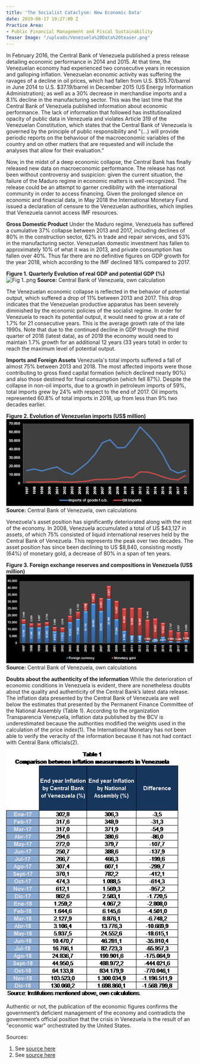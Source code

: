 ```yaml
---
title: 'The Socialist Cataclysm: New Economic Data'
date: 2019-06-17 19:27:00 Z
Practice Area:
- Public Financial Management and Fiscal Sustainability
Teaser Image: "/uploads/Venezuela%20Data%20teaser.png"
---
```


In February 2016, the Central Bank of Venezuela published a press release detailing economic performance in 2014 and 2015. At that time, the Venezuelan economy had experienced two consecutive years in recession and galloping inflation. Venezuelan economic activity was suffering the ravages of a decline in oil prices, which had fallen from U.S. $105.70/barrel in June 2014 to U.S. $37.19/barrel in December 2015 (US Energy Information Administration); as well as a 30% decrease in merchandise imports and a 8.1% decline in the manufacturing sector. This was the last time that the Central Bank of Venezuela published information about economic performance. The lack of information that followed has institutionalized opacity of public data in Venezuela and violates Article 319 of the Venezuelan Constitution, which states that the Central Bank of Venezuela is governed by the principle of public responsibility and "(...) will provide periodic reports on the behaviour of the macroeconomic variables of the country and on other matters that are requested and will include the analyses that allow for their evaluation."

Now, in the midst of a deep economic collapse, the Central Bank has finally released new data on macroeconomic performance. The release has not been without controversy and suspicion: given the current situation, the failure of the Maduro regime in economic matters is well-recognized. The release could be an attempt to garner credibility with the international community in order to access financing. Given the prolonged silence on economic and financial data, in May 2018 the International Monetary Fund issued a declaration of censure to the Venezuelan authorities, which implies that Venezuela cannot access IMF resources.

**Gross Domestic Product**
Under the Maduro regime, Venezuela has suffered a cumulative 37% collapse between 2013 and 2017, including declines of 80% in the construction sector, 62% in trade and repair services, and 53% in the manufacturing sector. Venezuelan domestic investment has fallen to approximately 10% of what it was in 2013, and private consumption has fallen over 40%. Thus far there are no definitive figures on GDP growth for the year 2018, which according to the IMF declined 18% compared to 2017.

**Figure 1. Quarterly Evolution of real GDP and potential GDP (%)**
![Fig 1..png](/uploads/Fig%201..png)
**Source:** Central Bank of Venezuela, own calculation

The Venezuelan economic collapse is reflected in the behavior of potential output, which suffered a drop of 11% between 2013 and 2017. This drop indicates that the Venezuelan productive apparatus has been severely diminished by the economic policies of the socialist regime. In order for Venezuela to reach its potential output, it would need to grow at a rate of 1.7% for 21 consecutive years. This is the average growth rate of the late 1990s. Note that due to the continued decline in GDP through the third quarter of 2018 (latest data), as of 2019 the economy would need to maintain 1.7% growth for an additional 12 years (33 years total) in order to reach the maximum level of potential output.

**Imports and Foreign Assets**
Venezuela's total imports suffered a fall of almost 75% between 2013 and 2018. The most affected imports were those contributing to gross fixed capital formation (which declined nearly 90%) and also those destined for final consumption (which fell 87%). Despite the collapse in non-oil imports, due to a growth in petroleum imports of 59%, total imports grew by 24% with respect to the end of 2017. Oil imports represented 60.8% of total imports in 2018, up from less than 9% two decades earlier. 

**Figure 2. Evolution of Venezuelan imports (US$ million)**
![Fig 2.png](/uploads/Fig%202.png)
**Source:** Central Bank of Venezuela, own calculations

Venezuela's asset position has significantly deteriorated along with the rest of the economy. In 2008, Venezuela accumulated a total of US $43,127 in assets, of which 75% consisted of liquid international reserves held by the Central Bank of Venezuela. This represents the peak over two decades. The asset position has since been declining to US $8,840, consisting mostly (64%) of monetary gold, a decrease of 80% in a span of ten years.

**Figure 3. Foreign exchange reserves and compositions in Venezuela (US$ million)**
![Fig 3.png](/uploads/Fig%203.png)
**Source:** Central Bank of Venezuela, own calculations

**Doubts about the authenticity of the information**
While the deterioration of economic conditions in Venezuela is evident, there are nonetheless doubts about the quality and authenticity of the Central Bank’s latest data release. The inflation data presented by the Central Bank of Venezuela are well below the estimates that presented by the Permanent Finance Committee of the National Assembly (Table 1). According to the organization Transparencia Venezuela, inflation data published by the BCV is underestimated because the authorities modified the weights used in the calculation of the price index(1). The International Monetary has not been able to verify the veracity of the information because it has not had contact with Central Bank officials(2).  

![Tab 1.png](/uploads/Tab%201.png)

Authentic or not, the publication of the economic figures confirms the government’s deficient management of the economy and contradicts the government’s official position that the crisis in Venezuela is the result of an "economic war" orchestrated by the United States.

Sources:
1. See [source here](https://transparencia.org.ve/banco-central-de-venezuela-interrumpio-parcialmente-supolitica-de-opacidad/)
2. See [source here](https://www.lapatilla.com/2019/05/30/fmi-no-confia-en-calidad-de-cifras-economicas-entregadas-por-el-bcv-y-suspende-actividad-con-venezuela/)